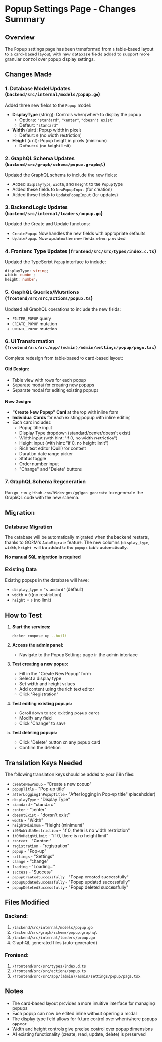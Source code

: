 # Popup Settings Page - Changes Summary

## Overview
The Popup settings page has been transformed from a table-based layout to a card-based layout, with new database fields added to support more granular control over popup display settings.

## Changes Made

### 1. Database Model Updates (`backend/src/internal/models/popup.go`)
Added three new fields to the `Popup` model:
- **DisplayType** (string): Controls when/where to display the popup
  - Options: `"standard"`, `"center"`, `"doesn't exist"`
  - Default: `"standard"`
- **Width** (uint): Popup width in pixels
  - Default: `0` (no width restriction)
- **Height** (uint): Popup height in pixels (minimum)
  - Default: `0` (no height limit)

### 2. GraphQL Schema Updates (`backend/src/graph/schema/popup.graphql`)
Updated the GraphQL schema to include the new fields:
- Added `displayType`, `width`, and `height` to the `Popup` type
- Added these fields to `NewPopupInput` (for creation)
- Added these fields to `UpdatePopupInput` (for updates)

### 3. Backend Logic Updates (`backend/src/internal/loaders/popup.go`)
Updated the Create and Update functions:
- `CreatePopup`: Now handles the new fields with appropriate defaults
- `UpdatePopup`: Now updates the new fields when provided

### 4. Frontend Type Updates (`frontend/src/src/types/index.d.ts`)
Updated the TypeScript `Popup` interface to include:
```typescript
displayType: string;
width: number;
height: number;
```

### 5. GraphQL Queries/Mutations (`frontend/src/src/actions/popup.ts`)
Updated all GraphQL operations to include the new fields:
- `FILTER_POPUP` query
- `CREATE_POPUP` mutation
- `UPDATE_POPUP` mutation

### 6. UI Transformation (`frontend/src/src/app/(admin)/admin/settings/popup/page.tsx`)
Complete redesign from table-based to card-based layout:

#### Old Design:
- Table view with rows for each popup
- Separate modal for creating new popups
- Separate modal for editing existing popups

#### New Design:
- **"Create New Popup" Card** at the top with inline form
- **Individual Cards** for each existing popup with inline editing
- Each card includes:
  - Popup title input
  - Display Type dropdown (standard/center/doesn't exist)
  - Width input (with hint: "if 0, no width restriction")
  - Height input (with hint: "if 0, no height limit")
  - Rich text editor (Quill) for content
  - Duration date range picker
  - Status toggle
  - Order number input
  - "Change" and "Delete" buttons

### 7. GraphQL Schema Regeneration
Ran `go run github.com/99designs/gqlgen generate` to regenerate the GraphQL code with the new schema.

## Migration

### Database Migration
The database will be automatically migrated when the backend restarts, thanks to GORM's `AutoMigrate` feature. The new columns (`display_type`, `width`, `height`) will be added to the `popups` table automatically.

**No manual SQL migration is required.**

### Existing Data
Existing popups in the database will have:
- `display_type` = `"standard"` (default)
- `width` = `0` (no restriction)
- `height` = `0` (no limit)

## How to Test

1. **Start the services:**
   ```bash
   docker compose up --build
   ```

2. **Access the admin panel:**
   - Navigate to the Popup Settings page in the admin interface

3. **Test creating a new popup:**
   - Fill in the "Create New Popup" form
   - Select a display type
   - Set width and height values
   - Add content using the rich text editor
   - Click "Registration"

4. **Test editing existing popups:**
   - Scroll down to see existing popup cards
   - Modify any field
   - Click "Change" to save

5. **Test deleting popups:**
   - Click "Delete" button on any popup card
   - Confirm the deletion

## Translation Keys Needed

The following translation keys should be added to your i18n files:
- `createNewPopup` - "Create a new popup"
- `popupTitle` - "Pop-up title"
- `afterLoggingInPopupTitle` - "After logging in Pop-up title" (placeholder)
- `displayType` - "Display Type"
- `standard` - "standard"
- `center` - "center"
- `doesntExist` - "doesn't exist"
- `width` - "Width"
- `heightMinimum` - "Height (minimum)"
- `if0NoWidthRestriction` - "if 0, there is no width restriction"
- `if0NoHeightLimit` - "if 0, there is no height limit"
- `content` - "Content"
- `registration` - "registration"
- `popup` - "Pop-up"
- `settings` - "Settings"
- `change` - "change"
- `loading` - "Loading..."
- `success` - "Success"
- `popupCreatedSuccessfully` - "Popup created successfully"
- `popupUpdatedSuccessfully` - "Popup updated successfully"
- `popupDeletedSuccessfully` - "Popup deleted successfully"

## Files Modified

### Backend:
1. `/backend/src/internal/models/popup.go`
2. `/backend/src/graph/schema/popup.graphql`
3. `/backend/src/internal/loaders/popup.go`
4. GraphQL generated files (auto-generated)

### Frontend:
1. `/frontend/src/src/types/index.d.ts`
2. `/frontend/src/src/actions/popup.ts`
3. `/frontend/src/src/app/(admin)/admin/settings/popup/page.tsx`

## Notes

- The card-based layout provides a more intuitive interface for managing popups
- Each popup can now be edited inline without opening a modal
- The display type field allows for future control over when/where popups appear
- Width and height controls give precise control over popup dimensions
- All existing functionality (create, read, update, delete) is preserved

